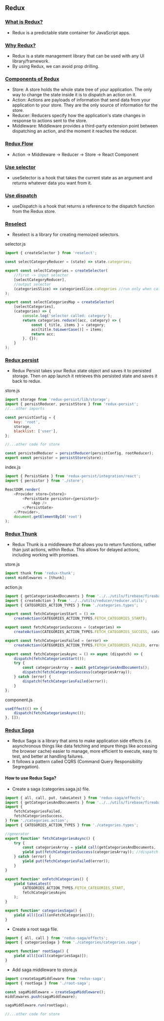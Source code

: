 ## Redux

### <u>What is Redux?</u>

- Redux is a predictable state container for JavaScript apps.

### <u>Why Redux?</u>

- Redux is a state management library that can be used with any UI library/framework.
- By using Redux, we can avoid prop drilling.

### <u>Components of Redux</u>

- Store: A store holds the whole state tree of your application. The only way to change the state inside it is to dispatch an action on it.
- Action: Actions are payloads of information that send data from your application to your store. They are the only source of information for the store.
- Reducer: Reducers specify how the application's state changes in response to actions sent to the store.
- Middleware: Middleware provides a third-party extension point between dispatching an action, and the moment it reaches the reducer.

### <u>Redux Flow</u>

- Action -> Middleware -> Reducer -> Store -> React Component

### <u>Use selector</u>

- useSelector is a hook that takes the current state as an argument and returns whatever data you want from it.

### <u>Use dispatch</u>

- useDispatch is a hook that returns a reference to the dispatch function from the Redux store.

### <u>Reselect</u>

- Reselect is a library for creating memoized selectors.

selector.js

```js
import { createSelector } from 'reselect';

const selectCategoryReducer = (state) => state.categories;

export const selectCategories = createSelector(
	//first -> input selector
	[selectCategoryReducer],
	//output selector
	(categoriesSlice) => categoriesSlice.categories //run only when categoriesSlice changes
);

export const selectCategoriesMap = createSelector(
	[selectCategories],
	(categories) => {
		console.log('selector called: category');
		return categories.reduce((acc, category) => {
			const { title, items } = category;
			acc[title.toLowerCase()] = items;
			return acc;
		}, {});
	}
);
```

### <u>Redux persist</u>

- Redux Persist takes your Redux state object and saves it to persisted storage. Then on app launch it retrieves this persisted state and saves it back to redux.

store.js

```js
import storage from 'redux-persist/lib/storage';
import { persistReducer, persistStore } from 'redux-persist';
//...other imports

const persistConfig = {
	key: 'root',
	storage,
	blacklist: ['user'],
};

//...other code for store

const persistedReducer = persistReducer(persistConfig, rootReducer);
export const persistor = persistStore(store);
```

index.js

```js
import { PersistGate } from 'redux-persist/integration/react';
import { persistor } from './store';

ReactDOM.render(
	<Provider store={store}>
		<PersistGate persistor={persistor}>
			<App />
		</PersistGate>
	</Provider>,
	document.getElementById('root')
);
```

### <u>Redux Thunk</u>

- Redux Thunk is a middleware that allows you to return functions, rather than just actions, within Redux. This allows for delayed actions, including working with promises.

store.js

```js
import thunk from 'redux-thunk';
const middlewares = [thunk];
```

action.js

```js
import { getCategoriesAndDocuments } from '../../utils/firebase/fireabase';
import { createAction } from '../../utils/reducer/reducer.utils';
import { CATEGORIES_ACTION_TYPES } from './categories.types';

export const fetchCategoriesStart = () =>
	createAction(CATEGORIES_ACTION_TYPES.FETCH_CATEGORIES_START);

export const fetchCategoriesSuccess = (categories) =>
	createAction(CATEGORIES_ACTION_TYPES.FETCH_CATEGORIES_SUCCESS, categories);

export const fetchCategoriesFailed = (error) =>
	createAction(CATEGORIES_ACTION_TYPES.FETCH_CATEGORIES_FAILED, error);

export const fetchCategoriesAsync = () => async (dispatch) => {
	dispatch(fetchCategoriesStart());
	try {
		const categoriesArray = await getCategoriesAndDocuments();
		dispatch(fetchCategoriesSuccess(categoriesArray));
	} catch (error) {
		dispatch(fetchCategoriesFailed(error));
	}
};
```

component.js

```js
useEffect(() => {
	dispatch(fetchCategoriesAsync());
}, []);
```

### <u>Redux Saga</u>

- Redux Saga is a library that aims to make application side effects (i.e. asynchronous things like data fetching and impure things like accessing the browser cache) easier to manage, more efficient to execute, easy to test, and better at handling failures.
- It follows a pattern called CQRS (Command Query Responsibility Segregation).

#### How to use Redux Saga?

- Create a saga (categories.saga.js) file.

```js
import { all, call, put, takeLatest } from 'redux-saga/effects';
import { getCategoriesAndDocuments } from '../../utils/firebase/fireabase';
import {
	fetchCategoriesFailed,
	fetchCategoriesSuccess,
} from './categories.action';
import { CATEGORIES_ACTION_TYPES } from './categories.types';

//generator
export function* fetchCategoriesAsync() {
	try {
		const categoriesArray = yield call(getCategoriesAndDocuments, ''); //2nd args is parameter to function at 1st args
		yield put(fetchCategoriesSuccess(categoriesArray)); //dispatch --> put
	} catch (error) {
		yield put(fetchCategoriesFailed(error));
	}
}

export function* onFetchCategories() {
	yield takeLatest(
		CATEGORIES_ACTION_TYPES.FETCH_CATEGORIES_START,
		fetchCategoriesAsync
	);
}

export function* categoriesSaga() {
	yield all([call(onFetchCategories)]);
}
```

- Create a root saga file.

```js
import { all, call } from 'redux-saga/effects';
import { categoriesSaga } from './categories/categories.saga';

export function* rootSaga() {
	yield all([call(categoriesSaga)]);
}
```

- Add saga middleware to store.js

```js
import createSagaMiddleware from 'redux-saga';
import { rootSaga } from './root-saga';

const sagaMiddleware = createSagaMiddleware();
middlewares.push(sagaMiddleware);

sagaMiddleware.run(rootSaga);

//...other code for store
```
